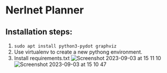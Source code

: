 # Nerlnet Planner

## Installation steps:  

1. ```sudo apt install python3-pydot graphviz```  
2. Use virtualenv to create a new pythong environment.
3. Install requirements.txt
![Screenshot 2023-09-03 at 15 11 10](https://github.com/leondavi/NErlNet/assets/18975070/de31d840-7151-4a51-93ff-37f52442a687)
![Screenshot 2023-09-03 at 15 10 47](https://github.com/leondavi/NErlNet/assets/18975070/c81811e8-b3f4-448d-9ea0-3855074cc549)
